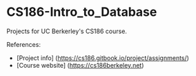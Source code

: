 # CS186-Intro_to_Database

Projects for UC Berkerley's CS186 course. 

References:
- [Project info] (https://cs186.gitbook.io/project/assignments/)
- [Course website] (https://cs186berkeley.net)
